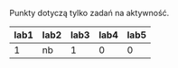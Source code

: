 Punkty dotyczą tylko zadań na aktywność.

| lab1 | lab2 | lab3 | lab4 | lab5 |
|------|------|------|------|------|
|    1 | nb   |    1 |    0 |    0 |
